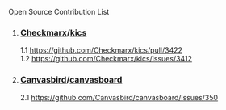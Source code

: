 Open Source Contribution List

 1. ### [Checkmarx](https://github.com/Checkmarx)/**[kics](https://github.com/Checkmarx/kics)**
	1.1 https://github.com/Checkmarx/kics/pull/3422 <br>
	1.2  https://github.com/Checkmarx/kics/issues/3412 
2. ### [Canvasbird](https://github.com/Canvasbird)/**[canvasboard](https://github.com/Canvasbird/canvasboard)**
	2.1	https://github.com/Canvasbird/canvasboard/issues/350
